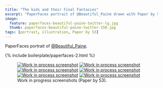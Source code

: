 ```yaml
---
title: "The kids and their Final Fantasies"
excerpt: "PaperFaces portrait of @Beautiful_Paine drawn with Paper by 53 on an iPad."
image: 
  feature: paperfaces-beautiful-paine-twitter-lg.jpg
  thumb: paperfaces-beautiful-paine-twitter-150.jpg
tags: [portrait, illustration, Paper by 53]
---
```


PaperFaces portrait of <a href="http://twitter.com/Beautiful_Paine">@Beautiful_Paine</a>.

{% include boilerplate/paperfaces-2.html %}

<figure class="half">
	<a href="{{ site.url }}/assets/images/paperfaces-beautiful-paine-process-1-lg.jpg"><img src="{{ site.url }}/assets/images/paperfaces-beautiful-paine-process-1-600.jpg" alt="Work in process screenshot"></a>
	<a href="{{ site.url }}/assets/images/paperfaces-beautiful-paine-process-2-lg.jpg"><img src="{{ site.url }}/assets/images/paperfaces-beautiful-paine-process-2-600.jpg" alt="Work in process screenshot"></a>
	<a href="{{ site.url }}/assets/images/paperfaces-beautiful-paine-process-3-lg.jpg"><img src="{{ site.url }}/assets/images/paperfaces-beautiful-paine-process-3-600.jpg" alt="Work in process screenshot"></a>
	<a href="{{ site.url }}/assets/images/paperfaces-beautiful-paine-process-4-lg.jpg"><img src="{{ site.url }}/assets/images/paperfaces-beautiful-paine-process-4-600.jpg" alt="Work in process screenshot"></a>
	<a href="{{ site.url }}/assets/images/paperfaces-beautiful-paine-process-5-lg.jpg"><img src="{{ site.url }}/assets/images/paperfaces-beautiful-paine-process-5-600.jpg" alt="Work in process screenshot"></a>
	<a href="{{ site.url }}/assets/images/paperfaces-beautiful-paine-process-6-lg.jpg"><img src="{{ site.url }}/assets/images/paperfaces-beautiful-paine-process-6-600.jpg" alt="Work in process screenshot"></a>
	<figcaption>Work in progress screenshots (Paper by 53).</figcaption>
</figure>